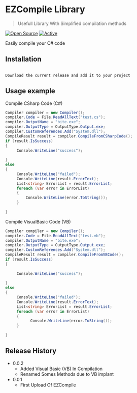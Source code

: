 # EZCompile Library
> Usefull Library With Simplified compilation methods

[![Open Source](https://badges.frapsoft.com/os/v1/open-source.svg?v=103)](https://opensource.org/)
[![Active](http://img.shields.io/badge/Status-Active-green.svg)](https://tterb.github.io)


Easily compile your C# code 

## Installation
```

Download the current release and add it to your project

```

## Usage example
Compile CSharp Code (C#)
````cs
Compiler compiler = new Compiler();
compiler.Code = File.ReadAllText("test.cs");
compiler.OutputName = "bite.exe";
compiler.OutputType = OutputType.Output.exe;
compiler.CustomReferences.Add("System.dll");
CompileResult result = compiler.CompileFromCSharpCode();
if (result.IsSuccess)
{    
     Console.WriteLine("success");
               
}
else
{
     Console.WriteLine("failed");
     Console.WriteLine(result.ErrorText);
     List<string> ErrorList = result.ErrorList;
     foreach (var error in ErrorList)
     {
         Console.WriteLine(error.ToString());
     }
              
}
````

Compile VisualBasic Code (VB)

````cs
Compiler compiler = new Compiler();
compiler.Code = File.ReadAllText("test.vb");
compiler.OutputName = "bite.exe";
compiler.OutputType = OutputType.Output.exe;
compiler.CustomReferences.Add("System.dll");
CompileResult result = compiler.CompileFromVBCode();
if (result.IsSuccess)
{
                
     Console.WriteLine("success");
               
}
else
{
     Console.WriteLine("failed");
     Console.WriteLine(result.ErrorText);
     List<string> ErrorList = result.ErrorList;
     foreach (var error in ErrorList)
     {
           Console.WriteLine(error.ToString());
     }
              
}
````

## Release History
* 0.0.2
    * Added Visual Basic (VB) In Compilation
    * Renamed Somes Methods due to VB implant
* 0.0.1
    * First Upload Of EZCompile






